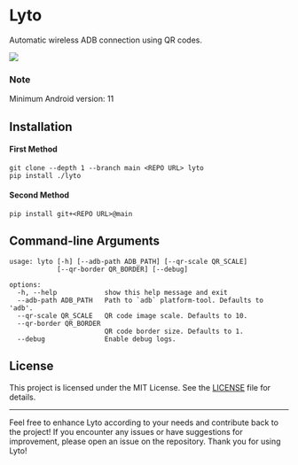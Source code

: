 # Lyto
Automatic wireless ADB connection using QR codes.

![](https://i.imgur.com/CWVahuZ.png)

### Note
Minimum Android version: 11

## Installation
#### First Method
```
git clone --depth 1 --branch main <REPO URL> lyto
pip install ./lyto
```
#### Second Method
```
pip install git+<REPO URL>@main
```

## Command-line Arguments
```
usage: lyto [-h] [--adb-path ADB_PATH] [--qr-scale QR_SCALE]
            [--qr-border QR_BORDER] [--debug]

options:
  -h, --help            show this help message and exit
  --adb-path ADB_PATH   Path to `adb` platform-tool. Defaults to 'adb'.
  --qr-scale QR_SCALE   QR code image scale. Defaults to 10.
  --qr-border QR_BORDER
                        QR code border size. Defaults to 1.
  --debug               Enable debug logs.
```

## License
This project is licensed under the MIT License. See the [LICENSE](LICENSE) file for details.

* * *

Feel free to enhance Lyto according to your needs and contribute back to the project! If you encounter any issues or have suggestions for improvement, please open an issue on the repository. Thank you for using Lyto!
